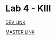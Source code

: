 # Lab 4 - KIII
[DEV LINK](http://83-229-87-158.cloud-xip.com:8002/)

[MASTER LINK](http://83-229-87-158.cloud-xip.com:8003/)